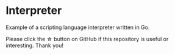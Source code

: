 # Interpreter

Example of a scripting language interpreter written in Go.

Please click the ☆ button on GitHub if this repository is useful or interesting. Thank you!
